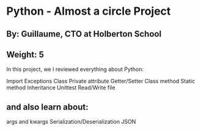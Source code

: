 # Python - Almost a circle Project
 ## By: Guillaume, CTO at Holberton School
 ## Weight: 5

 In this project, we I reviewed everything about Python:

Import
Exceptions
Class
Private attribute
Getter/Setter
Class method
Static method
Inheritance
Unittest
Read/Write file

## and also learn about:
args and kwargs
Serialization/Deserialization
JSON